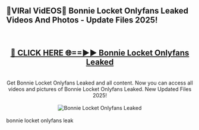 <h2>🔴VIRal VidEOS🔴 Bonnie Locket Onlyfans Leaked Videos And Photos - Update Files 2025!</h2>
<br>
<div align="center">
<h2><a href="https://virallinks.top/odZfE0" rel="nofollow">🔴 CLICK HERE 🌐==►► Bonnie Locket Onlyfans Leaked</a></h2>
<br>
Get Bonnie Locket Onlyfans Leaked and all content. Now you can access all videos and pictures of Bonnie Locket Onlyfans Leaked. New Updated Files 2025!
<br>
<br>
<a href="https://virallinks.top/odZfE0" rel="nofollow" data-target="animated-image.originalLink"><img src="https://i.imgur.com/dJHk4Zq.gif)" alt="Bonnie Locket Onlyfans Leaked" style="max-width: 100%; display: inline-block;" data-target="animated-image.originalImage"></a>
</div>
<br>
bonnie locket onlyfans leak